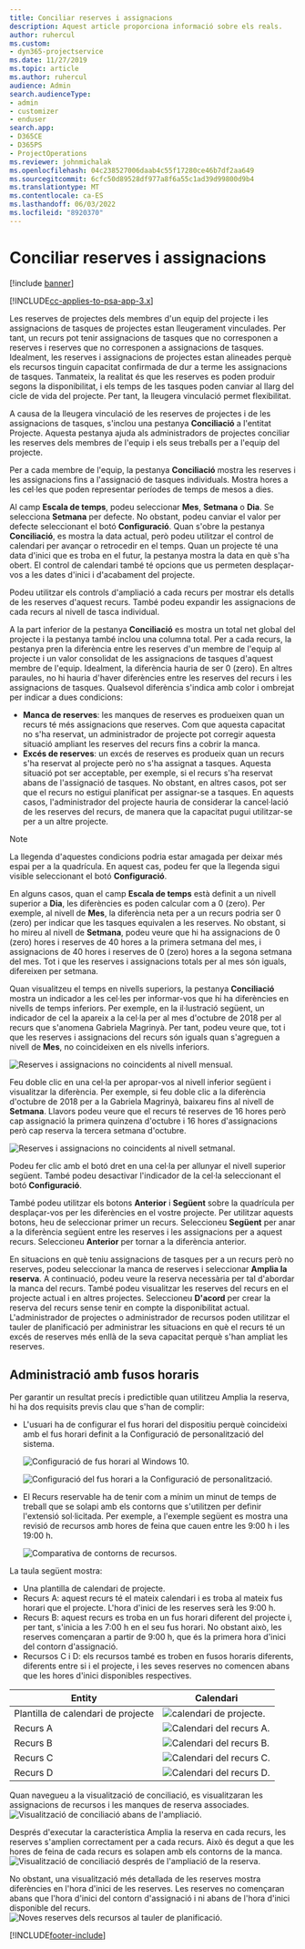 ```yaml
---
title: Conciliar reserves i assignacions
description: Aquest article proporciona informació sobre els reals.
author: ruhercul
ms.custom:
- dyn365-projectservice
ms.date: 11/27/2019
ms.topic: article
ms.author: ruhercul
audience: Admin
search.audienceType:
- admin
- customizer
- enduser
search.app:
- D365CE
- D365PS
- ProjectOperations
ms.reviewer: johnmichalak
ms.openlocfilehash: 04c238527006daab4c55f17280ce46b7df2aa649
ms.sourcegitcommit: 6cfc50d89528df977a8f6a55c1ad39d99800d9b4
ms.translationtype: MT
ms.contentlocale: ca-ES
ms.lasthandoff: 06/03/2022
ms.locfileid: "8920370"
---
```

# <a name="reconcile-bookings-and-assignments"></a>Conciliar reserves i assignacions

[!include [banner](../includes/psa-now-project-operations.md)]

[!INCLUDE[cc-applies-to-psa-app-3.x](../includes/cc-applies-to-psa-app-3x.md)]

Les reserves de projectes dels membres d'un equip del projecte i les assignacions de tasques de projectes estan lleugerament vinculades. Per tant, un recurs pot tenir assignacions de tasques que no corresponen a reserves i reserves que no corresponen a assignacions de tasques. Idealment, les reserves i assignacions de projectes estan alineades perquè els recursos tinguin capacitat confirmada de dur a terme les assignacions de tasques. Tanmateix, la realitat és que les reserves es poden produir segons la disponibilitat, i els temps de les tasques poden canviar al llarg del cicle de vida del projecte. Per tant, la lleugera vinculació permet flexibilitat.

A causa de la lleugera vinculació de les reserves de projectes i de les assignacions de tasques, s'inclou una pestanya **Conciliació** a l'entitat Projecte. Aquesta pestanya ajuda als administradors de projectes conciliar les reserves dels membres de l'equip i els seus treballs per a l'equip del projecte.

Per a cada membre de l'equip, la pestanya **Conciliació** mostra les reserves i les assignacions fins a l'assignació de tasques individuals. Mostra hores a les cel·les que poden representar períodes de temps de mesos a dies.

Al camp **Escala de temps**, podeu seleccionar **Mes**, **Setmana** o **Dia**. Se selecciona **Setmana** per defecte. No obstant, podeu canviar el valor per defecte seleccionant el botó **Configuració**. Quan s'obre la pestanya **Conciliació**, es mostra la data actual, però podeu utilitzar el control de calendari per avançar o retrocedir en el temps. Quan un projecte té una data d'inici que es troba en el futur, la pestanya mostra la data en què s'ha obert. El control de calendari també té opcions que us permeten desplaçar-vos a les dates d'inici i d'acabament del projecte.

Podeu utilitzar els controls d'ampliació a cada recurs per mostrar els detalls de les reserves d'aquest recurs. També podeu expandir les assignacions de cada recurs al nivell de tasca individual.

A la part inferior de la pestanya **Conciliació** es mostra un total net global del projecte i la pestanya també inclou una columna total. Per a cada recurs, la pestanya pren la diferència entre les reserves d'un membre de l'equip al projecte i un valor consolidat de les assignacions de tasques d'aquest membre de l'equip. Idealment, la diferència hauria de ser 0 (zero). En altres paraules, no hi hauria d'haver diferències entre les reserves del recurs i les assignacions de tasques. Qualsevol diferència s'indica amb color i ombrejat per indicar a dues condicions:

- **Manca de reserves**: les manques de reserves es produeixen quan un recurs té més assignacions que reserves. Com que aquesta capacitat no s'ha reservat, un administrador de projecte pot corregir aquesta situació ampliant les reserves del recurs fins a cobrir la manca.
- **Excés de reserves**: un excés de reserves es produeix quan un recurs s'ha reservat al projecte però no s'ha assignat a tasques. Aquesta situació pot ser acceptable, per exemple, si el recurs s'ha reservat abans de l'assignació de tasques. No obstant, en altres casos, pot ser que el recurs no estigui planificat per assignar-se a tasques. En aquests casos, l'administrador del projecte hauria de considerar la cancel·lació de les reserves del recurs, de manera que la capacitat pugui utilitzar-se per a un altre projecte.

> [!NOTE]
> La llegenda d'aquestes condicions podria estar amagada per deixar més espai per a la quadrícula. En aquest cas, podeu fer que la llegenda sigui visible seleccionant el botó **Configuració**.

En alguns casos, quan el camp **Escala de temps** està definit a un nivell superior a **Dia**, les diferències es poden calcular com a 0 (zero). Per exemple, al nivell de **Mes**, la diferència neta per a un recurs podria ser 0 (zero) per indicar que les tasques equivalen a les reserves. No obstant, si ho mireu al nivell de **Setmana**, podeu veure que hi ha assignacions de 0 (zero) hores i reserves de 40 hores a la primera setmana del mes, i assignacions de 40 hores i reserves de 0 (zero) hores a la segona setmana del mes. Tot i que les reserves i assignacions totals per al mes són iguals, difereixen per setmana.

Quan visualitzeu el temps en nivells superiors, la pestanya **Conciliació** mostra un indicador a les cel·les per informar-vos que hi ha diferències en nivells de temps inferiors. Per exemple, en la il·lustració següent, un indicador de cel la apareix a la cel·la per al mes d'octubre de 2018 per al recurs que s'anomena Gabriela Magrinyà. Per tant, podeu veure que, tot i que les reserves i assignacions del recurs són iguals quan s'agreguen a nivell de **Mes**, no coincideixen en els nivells inferiors.

![Reserves i assignacions no coincidents al nivell mensual.](media/reconcile-assignments-01.JPG)

Feu doble clic en una cel·la per apropar-vos al nivell inferior següent i visualitzar la diferència. Per exemple, si feu doble clic a la diferència d'octubre de 2018 per a la Gabriela Magrinyà, baixareu fins al nivell de **Setmana**. Llavors podeu veure que el recurs té reserves de 16 hores però cap assignació la primera quinzena d'octubre i 16 hores d'assignacions però cap reserva la tercera setmana d'octubre.

![Reserves i assignacions no coincidents al nivell setmanal.](media/reconcile-assignments-02.JPG)

Podeu fer clic amb el botó dret en una cel·la per allunyar el nivell superior següent. També podeu desactivar l'indicador de la cel·la seleccionant el botó **Configuració**. 

També podeu utilitzar els botons **Anterior** i **Següent** sobre la quadrícula per desplaçar-vos per les diferències en el vostre projecte. Per utilitzar aquests botons, heu de seleccionar primer un recurs. Seleccioneu **Següent** per anar a la diferència següent entre les reserves i les assignacions per a aquest recurs. Seleccioneu **Anterior** per tornar a la diferència anterior.

En situacions en què teniu assignacions de tasques per a un recurs però no reserves, podeu seleccionar la manca de reserves i seleccionar **Amplia la reserva**. A continuació, podeu veure la reserva necessària per tal d'abordar la manca del recurs. També podeu visualitzar les reserves del recurs en el projecte actual i en altres projectes. Seleccioneu **D'acord** per crear la reserva del recurs sense tenir en compte la disponibilitat actual. L'administrador de projectes o administrador de recursos poden utilitzar el tauler de planificació per administrar les situacions en què el recurs té un excés de reserves més enllà de la seva capacitat perquè s'han ampliat les reserves.

## <a name="managing-with-time-zones"></a>Administració amb fusos horaris
Per garantir un resultat precís i predictible quan utilitzeu Amplia la reserva, hi ha dos requisits previs clau que s'han de complir:  

- L'usuari ha de configurar el fus horari del dispositiu perquè coincideixi amb el fus horari definit a la Configuració de personalització del sistema.
 
  ![Configuració de fus horari al Windows 10.](media/reconcile-assignments-03.png)

  ![Configuració del fus horari a la Configuració de personalització.](media/reconcile-assignments-04.png)
 
- El Recurs reservable ha de tenir com a mínim un minut de temps de treball que se solapi amb els contorns que s'utilitzen per definir l'extensió sol·licitada. Per exemple, a l'exemple següent es mostra una revisió de recursos amb hores de feina que cauen entre les 9:00 h i les 19:00 h. 

  ![Comparativa de contorns de recursos.](media/reconcile-assignments-05.png)

La taula següent mostra:

- Una plantilla de calendari de projecte.
- Recurs A: aquest recurs té el mateix calendari i es troba al mateix fus horari que el projecte. L'hora d'inici de les reserves serà les 9:00 h.
- Recurs B: aquest recurs es troba en un fus horari diferent del projecte i, per tant, s'inicia a les 7:00 h en el seu fus horari. No obstant això, les reserves començaran a partir de 9:00 h, que és la primera hora d'inici del contorn d'assignació.
- Recursos C i D: els recursos també es troben en fusos horaris diferents, diferents entre si i el projecte, i les seves reserves no comencen abans que les hores d'inici disponibles respectives.

|Entity  |Calendari  |
|-|-|
|Plantilla de calendari de projecte   | ![calendari de projecte.](media/reconcile-assignments-06.png) |
|Recurs A  | ![Calendari del recurs A.](media/reconcile-assignments-06.png) |
|Recurs B  |  ![Calendari del recurs B.](media/reconcile-assignments-07.png) |
|Recurs C  |  ![Calendari del recurs C.](media/reconcile-assignments-08.png) |
|Recurs D  | ![Calendari del recurs D.](media/reconcile-assignments-09.png)  |
 
Quan navegueu a la visualització de conciliació, es visualitzaran les assignacions de recursos i les manques de reserva associades.
 ![Visualització de conciliació abans de l'ampliació.](media/reconcile-assignments-10.png)

Després d'executar la característica Amplia la reserva en cada recurs, les reserves s'amplien correctament per a cada recurs. Això és degut a que les hores de feina de cada recurs es solapen amb els contorns de la manca.
 ![Visualització de conciliació després de l'ampliació de la reserva.](media/reconcile-assignments-11.png) 

No obstant, una visualització més detallada de les reserves mostra diferències en l'hora d'inici de les reserves. Les reserves no començaran abans que l'hora d'inici del contorn d'assignació i ni abans de l'hora d'inici disponible del recurs.
 ![Noves reserves dels recursos al tauler de planificació.](media/reconcile-assignments-12.png)


[!INCLUDE[footer-include](../includes/footer-banner.md)]
